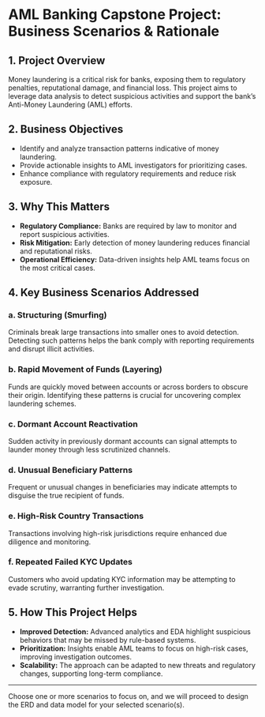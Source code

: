 
# AML Banking Capstone Project: Business Scenarios & Rationale

## 1. Project Overview
Money laundering is a critical risk for banks, exposing them to regulatory penalties, reputational damage, and financial loss. This project aims to leverage data analysis to detect suspicious activities and support the bank’s Anti-Money Laundering (AML) efforts.

## 2. Business Objectives
- Identify and analyze transaction patterns indicative of money laundering.
- Provide actionable insights to AML investigators for prioritizing cases.
- Enhance compliance with regulatory requirements and reduce risk exposure.

## 3. Why This Matters
- **Regulatory Compliance:** Banks are required by law to monitor and report suspicious activities.
- **Risk Mitigation:** Early detection of money laundering reduces financial and reputational risks.
- **Operational Efficiency:** Data-driven insights help AML teams focus on the most critical cases.

## 4. Key Business Scenarios Addressed
### a. Structuring (Smurfing)
Criminals break large transactions into smaller ones to avoid detection. Detecting such patterns helps the bank comply with reporting requirements and disrupt illicit activities.

### b. Rapid Movement of Funds (Layering)
Funds are quickly moved between accounts or across borders to obscure their origin. Identifying these patterns is crucial for uncovering complex laundering schemes.

### c. Dormant Account Reactivation
Sudden activity in previously dormant accounts can signal attempts to launder money through less scrutinized channels.

### d. Unusual Beneficiary Patterns
Frequent or unusual changes in beneficiaries may indicate attempts to disguise the true recipient of funds.

### e. High-Risk Country Transactions
Transactions involving high-risk jurisdictions require enhanced due diligence and monitoring.

### f. Repeated Failed KYC Updates
Customers who avoid updating KYC information may be attempting to evade scrutiny, warranting further investigation.

## 5. How This Project Helps
- **Improved Detection:** Advanced analytics and EDA highlight suspicious behaviors that may be missed by rule-based systems.
- **Prioritization:** Insights enable AML teams to focus on high-risk cases, improving investigation outcomes.
- **Scalability:** The approach can be adapted to new threats and regulatory changes, supporting long-term compliance.

---

Choose one or more scenarios to focus on, and we will proceed to design the ERD and data model for your selected scenario(s).
